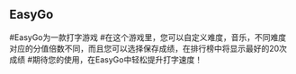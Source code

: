 ## EasyGo
#EasyGo为一款打字游戏
#在这个游戏里，您可以自定义难度，音乐，不同难度对应的分值倍数不同，而且您可以选择保存成绩，在排行榜中将显示最好的20次成绩
#期待您的使用，在EasyGo中轻松提升打字速度！
